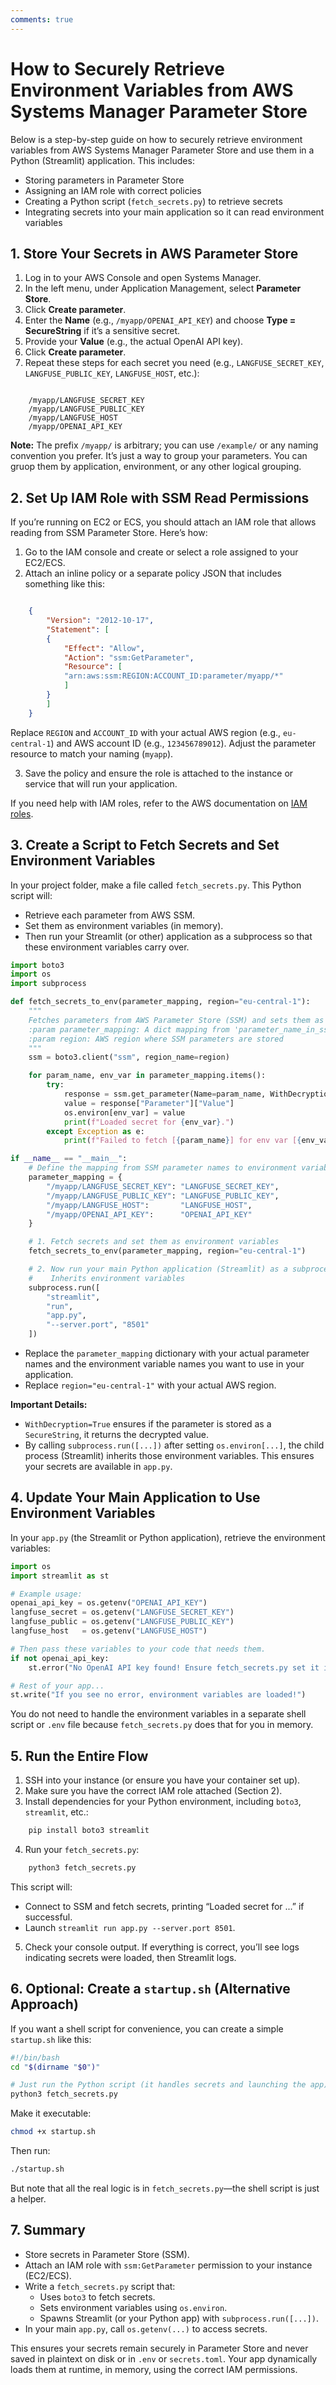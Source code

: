```yaml
---
comments: true
---
```


# How to Securely Retrieve Environment Variables from AWS Systems Manager Parameter Store

Below is a step-by-step guide on how to securely retrieve environment variables from AWS Systems Manager Parameter Store and use them in a Python (Streamlit) application. This includes:

- Storing parameters in Parameter Store
- Assigning an IAM role with correct policies
- Creating a Python script (`fetch_secrets.py`) to retrieve secrets
- Integrating secrets into your main application so it can read environment variables

## 1. Store Your Secrets in AWS Parameter Store

1. Log in to your AWS Console and open Systems Manager.
2. In the left menu, under Application Management, select **Parameter Store**.
3. Click **Create parameter**.
4. Enter the **Name** (e.g., `/myapp/OPENAI_API_KEY`) and choose **Type = SecureString** if it’s a sensitive secret.
5. Provide your **Value** (e.g., the actual OpenAI API key).
6. Click **Create parameter**.
7. Repeat these steps for each secret you need (e.g., `LANGFUSE_SECRET_KEY`, `LANGFUSE_PUBLIC_KEY`, `LANGFUSE_HOST`, etc.):

```

    /myapp/LANGFUSE_SECRET_KEY
    /myapp/LANGFUSE_PUBLIC_KEY
    /myapp/LANGFUSE_HOST
    /myapp/OPENAI_API_KEY

```

**Note:** The prefix `/myapp/` is arbitrary; you can use `/example/` or any naming convention you prefer. It’s just a way to group your parameters. You can gruop them by application, environment, or any other logical grouping.

## 2. Set Up IAM Role with SSM Read Permissions

If you’re running on EC2 or ECS, you should attach an IAM role that allows reading from SSM Parameter Store. Here’s how:

1. Go to the IAM console and create or select a role assigned to your EC2/ECS.
2. Attach an inline policy or a separate policy JSON that includes something like this:

```json

    {
        "Version": "2012-10-17",
        "Statement": [
        {
            "Effect": "Allow",
            "Action": "ssm:GetParameter",
            "Resource": [
            "arn:aws:ssm:REGION:ACCOUNT_ID:parameter/myapp/*"
            ]
        }
        ]
    }

```

Replace `REGION` and `ACCOUNT_ID` with your actual AWS region (e.g., `eu-central-1`) and AWS account ID (e.g., `123456789012`).
Adjust the parameter resource to match your naming (`myapp`).

3. Save the policy and ensure the role is attached to the instance or service that will run your application.

If you need help with IAM roles, refer to the AWS documentation on [IAM roles](https://docs.aws.amazon.com/IAM/latest/UserGuide/id_roles.html).

## 3. Create a Script to Fetch Secrets and Set Environment Variables

In your project folder, make a file called `fetch_secrets.py`. This Python script will:

- Retrieve each parameter from AWS SSM.
- Set them as environment variables (in memory).
- Then run your Streamlit (or other) application as a subprocess so that these environment variables carry over.

```python
import boto3
import os
import subprocess

def fetch_secrets_to_env(parameter_mapping, region="eu-central-1"):
    """
    Fetches parameters from AWS Parameter Store (SSM) and sets them as environment variables.
    :param parameter_mapping: A dict mapping from 'parameter_name_in_ssm' -> 'ENV_VARIABLE_NAME'
    :param region: AWS region where SSM parameters are stored
    """
    ssm = boto3.client("ssm", region_name=region)

    for param_name, env_var in parameter_mapping.items():
        try:
            response = ssm.get_parameter(Name=param_name, WithDecryption=True)
            value = response["Parameter"]["Value"]
            os.environ[env_var] = value
            print(f"Loaded secret for {env_var}.")
        except Exception as e:
            print(f"Failed to fetch [{param_name}] for env var [{env_var}]: {str(e)}")

if __name__ == "__main__":
    # Define the mapping from SSM parameter names to environment variable names
    parameter_mapping = {
        "/myapp/LANGFUSE_SECRET_KEY": "LANGFUSE_SECRET_KEY",
        "/myapp/LANGFUSE_PUBLIC_KEY": "LANGFUSE_PUBLIC_KEY",
        "/myapp/LANGFUSE_HOST":       "LANGFUSE_HOST",
        "/myapp/OPENAI_API_KEY":      "OPENAI_API_KEY"
    }

    # 1. Fetch secrets and set them as environment variables
    fetch_secrets_to_env(parameter_mapping, region="eu-central-1")

    # 2. Now run your main Python application (Streamlit) as a subprocess
    #    Inherits environment variables
    subprocess.run([
        "streamlit",
        "run",
        "app.py",
        "--server.port", "8501"
    ])
```

- Replace the `parameter_mapping` dictionary with your actual parameter names and the environment variable names you want to use in your application.
- Replace `region="eu-central-1"` with your actual AWS region.

**Important Details:**

- `WithDecryption=True` ensures if the parameter is stored as a `SecureString`, it returns the decrypted value.
- By calling `subprocess.run([...])` after setting `os.environ[...]`, the child process (Streamlit) inherits those environment variables. This ensures your secrets are available in `app.py`.

## 4. Update Your Main Application to Use Environment Variables

In your `app.py` (the Streamlit or Python application), retrieve the environment variables:

```python
import os
import streamlit as st

# Example usage:
openai_api_key = os.getenv("OPENAI_API_KEY")
langfuse_secret = os.getenv("LANGFUSE_SECRET_KEY")
langfuse_public = os.getenv("LANGFUSE_PUBLIC_KEY")
langfuse_host   = os.getenv("LANGFUSE_HOST")

# Then pass these variables to your code that needs them.
if not openai_api_key:
    st.error("No OpenAI API key found! Ensure fetch_secrets.py set it in the environment.")

# Rest of your app...
st.write("If you see no error, environment variables are loaded!")
```

You do not need to handle the environment variables in a separate shell script or `.env` file because `fetch_secrets.py` does that for you in memory.

## 5. Run the Entire Flow

1. SSH into your instance (or ensure you have your container set up).
2. Make sure you have the correct IAM role attached (Section 2).
3. Install dependencies for your Python environment, including `boto3`, `streamlit`, etc.:

```bash
    pip install boto3 streamlit
```

4. Run your `fetch_secrets.py`:

```bash
    python3 fetch_secrets.py
```

This script will:
- Connect to SSM and fetch secrets, printing “Loaded secret for ...” if successful.
- Launch `streamlit run app.py --server.port 8501`.

5. Check your console output. If everything is correct, you’ll see logs indicating secrets were loaded, then Streamlit logs.

## 6. Optional: Create a `startup.sh` (Alternative Approach)

If you want a shell script for convenience, you can create a simple `startup.sh` like this:

```bash
#!/bin/bash
cd "$(dirname "$0")"

# Just run the Python script (it handles secrets and launching the app)
python3 fetch_secrets.py
```

Make it executable:

```bash
chmod +x startup.sh
```

Then run:

```bash
./startup.sh
```

But note that all the real logic is in `fetch_secrets.py`—the shell script is just a helper.

## 7. Summary

- Store secrets in Parameter Store (SSM).
- Attach an IAM role with `ssm:GetParameter` permission to your instance (EC2/ECS).
- Write a `fetch_secrets.py` script that:
  - Uses `boto3` to fetch secrets.
  - Sets environment variables using `os.environ`.
  - Spawns Streamlit (or your Python app) with `subprocess.run([...])`.
- In your main `app.py`, call `os.getenv(...)` to access secrets.

This ensures your secrets remain securely in Parameter Store and never saved in plaintext on disk or in `.env` or `secrets.toml`. Your app dynamically loads them at runtime, in memory, using the correct IAM permissions.